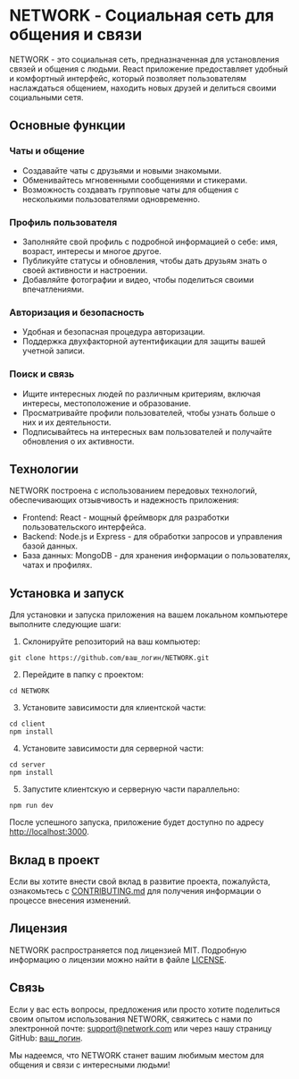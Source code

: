 # NETWORK - Социальная сеть для общения и связи

NETWORK - это социальная сеть, предназначенная для установления связей и общения с людьми. React приложение предоставляет удобный и комфортный интерфейс, который позволяет пользователям наслаждаться общением, находить новых друзей и делиться своими социальными сетя.

## Основные функции

### Чаты и общение

- Создавайте чаты с друзьями и новыми знакомыми.
- Обменивайтесь мгновенными сообщениями и стикерами.
- Возможность создавать групповые чаты для общения с несколькими пользователями одновременно.

### Профиль пользователя

- Заполняйте свой профиль с подробной информацией о себе: имя, возраст, интересы и многое другое.
- Публикуйте статусы и обновления, чтобы дать друзьям знать о своей активности и настроении.
- Добавляйте фотографии и видео, чтобы поделиться своими впечатлениями.

### Авторизация и безопасность

- Удобная и безопасная процедура авторизации.
- Поддержка двухфакторной аутентификации для защиты вашей учетной записи.

### Поиск и связь

- Ищите интересных людей по различным критериям, включая интересы, местоположение и образование.
- Просматривайте профили пользователей, чтобы узнать больше о них и их деятельности.
- Подписывайтесь на интересных вам пользователей и получайте обновления о их активности.

## Технологии

NETWORK построена с использованием передовых технологий, обеспечивающих отзывчивость и надежность приложения:

- Frontend: React - мощный фреймворк для разработки пользовательского интерфейса.
- Backend: Node.js и Express - для обработки запросов и управления базой данных.
- База данных: MongoDB - для хранения информации о пользователях, чатах и профилях.

## Установка и запуск

Для установки и запуска приложения на вашем локальном компьютере выполните следующие шаги:

1. Склонируйте репозиторий на ваш компьютер:

```
git clone https://github.com/ваш_логин/NETWORK.git
```

2. Перейдите в папку с проектом:

```
cd NETWORK
```

3. Установите зависимости для клиентской части:

```
cd client
npm install
```

4. Установите зависимости для серверной части:

```
cd server
npm install
```

5. Запустите клиентскую и серверную части параллельно:

```
npm run dev
```

После успешного запуска, приложение будет доступно по адресу [http://localhost:3000](http://localhost:3000).

## Вклад в проект

Если вы хотите внести свой вклад в развитие проекта, пожалуйста, ознакомьтесь с [CONTRIBUTING.md](CONTRIBUTING.md) для получения информации о процессе внесения изменений.

## Лицензия

NETWORK распространяется под лицензией MIT. Подробную информацию о лицензии можно найти в файле [LICENSE](LICENSE).

## Связь

Если у вас есть вопросы, предложения или просто хотите поделиться своим опытом использования NETWORK, свяжитесь с нами по электронной почте: support@network.com или через нашу страницу GitHub: [ваш_логин](https://github.com/ваш_логин).

Мы надеемся, что NETWORK станет вашим любимым местом для общения и связи с интересными людьми!
